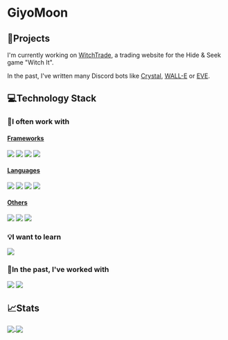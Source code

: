 # GiyoMoon
## 📘Projects
I'm currently working on [WitchTrade](https://witchtrade.org/), a trading website for the Hide & Seek game "Witch It".

In the past, I've written many Discord bots like [Crystal](https://github.com/prsm/Crystal), [WALL-E](https://github.com/GiyoMoon/WALL-E) or [EVE](https://github.com/GiyoMoon/EVE).

## 💻Technology Stack
### 💜I often work with
#### <u>Frameworks</u>
<div>
  <img src="https://img.shields.io/badge/NestJS%20-%23404040.svg?&style=flat-square&logo=nestjs&logoColor=88DCFE"/>
  <img src="https://img.shields.io/badge/React%20-%23404040.svg?&style=flat-square&logo=react&logoColor=88DCFE"/>
  <img src="https://img.shields.io/badge/Angular%20-%23404040.svg?&style=flat-square&logo=angular&logoColor=88DCFE"/>
  <img src="https://img.shields.io/badge/Tailwind%20-%23404040.svg?&style=flat-square&logo=tailwind-css&logoColor=88DCFE"/>
</div>

#### <u>Languages</u>
<div>
  <img src="https://img.shields.io/badge/Typescript%20-%23404040.svg?&style=flat-square&logo=typescript&logoColor=C691E9"/>
  <img src="https://img.shields.io/badge/Javascript%20-%23404040.svg?&style=flat-square&logo=javascript&logoColor=C691E9"/>
  <img src="https://img.shields.io/badge/HTML5%20-%23404040.svg?&style=flat-square&logo=html5&logoColor=C691E9"/>
  <img src="https://img.shields.io/badge/CSS3%20-%23404040.svg?&style=flat-square&logo=css3&logoColor=C691E9"/>
</div>

#### <u>Others</u>
<div>
  <img src="https://img.shields.io/badge/Docker%20-%23404040.svg?&style=flat-square&logo=docker&logoColor=88DCFE"/>
  <img src="https://img.shields.io/badge/Git%20-%23404040.svg?&style=flat-square&logo=git&logoColor=88DCFE"/>
  <img src="https://img.shields.io/badge/MySQL%20-%23404040.svg?&style=flat-square&logo=mysql&logoColor=88DCFE"/>
</div>

### 💡I want to learn
<div>
  <img src="https://img.shields.io/badge/kubernetes%20-%23404040.svg?&style=flat-square&logo=kubernetes&logoColor=C691E9"/>
</div>

### 💫In the past, I've worked with
<div>
  <img src="https://img.shields.io/badge/Java%20-%23404040.svg?&style=flat-square&logo=java&logoColor=88DCFE"/>
  <img src="https://img.shields.io/badge/PHP%20-%23404040.svg?&style=flat-square&logo=php&logoColor=88DCFE"/>
</div>

## 📈Stats

<a href="https://github.com/GiyoMoon">
  <img align="center" src="https://github-readme-stats.vercel.app/api?username=GiyoMoon&theme=material-palenight&count_private=true&hide_border=true&line_height=24&show_icons=true" />
</a>
<a href="https://github.com/GiyoMoon?tab=repositories">
<img align="center" src="https://github-readme-stats.vercel.app/api/top-langs/?username=GiyoMoon&layout=compact&theme=material-palenight&langs_count=8&hide_border=true" />
</a>